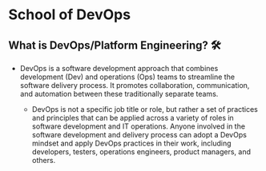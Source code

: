# School of DevOps


## What is DevOps/Platform Engineering? 🛠️

- DevOps is a software development approach that combines development (Dev) and operations (Ops) teams to streamline the software delivery process. It promotes collaboration, communication, and automation between these traditionally separate teams.

  - DevOps is not a specific job title or role, but rather a set of practices and principles that can be applied across a variety of roles in software development and IT operations. Anyone involved in the software development and delivery process can adopt a DevOps mindset and apply DevOps practices in their work, including developers, testers, operations engineers, product managers, and others.
